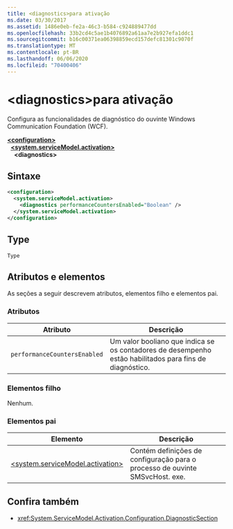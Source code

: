 ```yaml
---
title: <diagnostics>para ativação
ms.date: 03/30/2017
ms.assetid: 1486e0eb-fe2a-46c3-b584-c924889477dd
ms.openlocfilehash: 33b2cd4c5ae1b4076892a61aa7e2b927efa1ddc1
ms.sourcegitcommit: b16c00371ea06398859ecd157defc81301c9070f
ms.translationtype: MT
ms.contentlocale: pt-BR
ms.lasthandoff: 06/06/2020
ms.locfileid: "70400406"
---
```

# <a name="diagnostics-for-activation"></a>\<diagnostics>para ativação
Configura as funcionalidades de diagnóstico do ouvinte Windows Communication Foundation (WCF).  
  
[**\<configuration>**](../configuration-element.md)\
&nbsp;&nbsp;[**\<system.serviceModel.activation>**](system-servicemodel-activation.md)\
&nbsp;&nbsp;&nbsp;&nbsp;**\<diagnostics>**  
  
## <a name="syntax"></a>Sintaxe  
  
```xml  
<configuration>
  <system.serviceModel.activation>
    <diagnostics performanceCountersEnabled="Boolean" />
  </system.serviceModel.activation>
</configuration>
```  
  
## <a name="type"></a>Type  
 `Type`  
  
## <a name="attributes-and-elements"></a>Atributos e elementos  
 As seções a seguir descrevem atributos, elementos filho e elementos pai.  
  
### <a name="attributes"></a>Atributos  
  
|Atributo|Descrição|  
|---------------|-----------------|  
|`performanceCountersEnabled`|Um valor booliano que indica se os contadores de desempenho estão habilitados para fins de diagnóstico.|  
  
### <a name="child-elements"></a>Elementos filho  
 Nenhum.  
  
### <a name="parent-elements"></a>Elementos pai  
  
|Elemento|Descrição|  
|-------------|-----------------|  
|[\<system.serviceModel.activation>](system-servicemodel-activation.md)|Contém definições de configuração para o processo de ouvinte SMSvcHost. exe.|  
  
## <a name="see-also"></a>Confira também

- <xref:System.ServiceModel.Activation.Configuration.DiagnosticSection>
